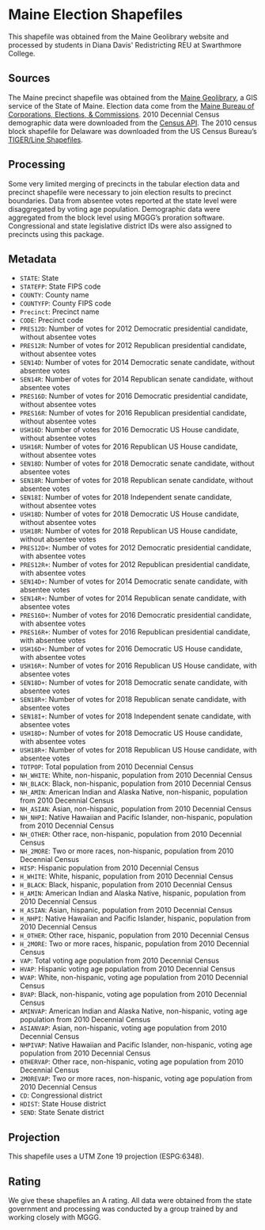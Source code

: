 # Maine Election Shapefiles
This shapefile was obtained from the Maine Geolibrary website and processed by students in Diana Davis' Redistricting REU at Swarthmore College.

## Sources
The Maine precinct shapefile was obtained from the [Maine Geolibrary](https://www.maine.gov/geolib/catalog.html), a GIS service of the State of Maine. Election data come from the [Maine Bureau of Corporations, Elections, & Commissions](https://www.maine.gov/sos/cec/elec/results/index.html). 2010 Decennial Census demographic data were downloaded from the [Census API](https://api.census.gov/data/2010/dec/sf1). The 2010 census block shapefile for Delaware was downloaded from the US Census Bureau’s [TIGER/Line Shapefiles](https://www.census.gov/geographies/mapping-files/time-series/geo/tiger-line-file.html).


## Processing
Some very limited merging of precincts in the tabular election data and precinct shapefile were necessary to join election results to precinct boundaries. Data from absentee votes reported at the state level were disaggregated by voting age population. Demographic data were aggregated from the block level using MGGG’s proration software. Congressional and state legislative district IDs were also assigned to precincts using this package.


## Metadata
* `STATE`: State
* `STATEFP`: State FIPS code
* `COUNTY`: County name
* `COUNTYFP`: County FIPS code
* `Precinct`: Precinct name
* `CODE`: Precinct code
* `PRES12D`: Number of votes for 2012 Democratic presidential candidate, without absentee votes
* `PRES12R`: Number of votes for 2012 Republican presidential candidate, without absentee votes
* `SEN14D`: Number of votes for 2014 Democratic senate candidate, without absentee votes
*	`SEN14R`: Number of votes for 2014 Republican senate candidate, without absentee votes
*	`PRES16D`: Number of votes for 2016 Democratic presidential candidate, without absentee votes
*	`PRES16R`: Number of votes for 2016 Republican presidential candidate, without absentee votes
*	`USH16D`: Number of votes for 2016 Democratic US House candidate, without absentee votes
*	`USH16R`: Number of votes for 2016 Republican US House candidate, without absentee votes
*	`SEN18D`: Number of votes for 2018 Democratic senate candidate, without absentee votes
*	`SEN18R`: Number of votes for 2018 Republican senate candidate, without absentee votes
*	`SEN18I`: Number of votes for 2018 Independent senate candidate, without absentee votes
*	`USH18D`: Number of votes for 2018 Democratic US House candidate, without absentee votes
*	`USH18R`: Number of votes for 2018 Republican US House candidate, without absentee votes
* `PRES12D+`: Number of votes for 2012 Democratic presidential candidate, with absentee votes
* `PRES12R+`: Number of votes for 2012 Republican presidential candidate, with absentee votes
* `SEN14D+`: Number of votes for 2014 Democratic senate candidate, with absentee votes
*	`SEN14R+`: Number of votes for 2014 Republican senate candidate, with absentee votes
*	`PRES16D+`: Number of votes for 2016 Democratic presidential candidate, with absentee votes
*	`PRES16R+`: Number of votes for 2016 Republican presidential candidate, with absentee votes
*	`USH16D+`: Number of votes for 2016 Democratic US House candidate, with absentee votes
*	`USH16R+`: Number of votes for 2016 Republican US House candidate, with absentee votes
*	`SEN18D+`: Number of votes for 2018 Democratic senate candidate, with absentee votes
*	`SEN18R+`: Number of votes for 2018 Republican senate candidate, with absentee votes
*	`SEN18I+`: Number of votes for 2018 Independent senate candidate, with absentee votes
*	`USH18D+`: Number of votes for 2018 Democratic US House candidate, with absentee votes
*	`USH18R+`: Number of votes for 2018 Republican US House candidate, with absentee votes
* `TOTPOP`: Total population from 2010 Decennial Census
* `NH_WHITE`: White, non-hispanic, population from 2010 Decennial Census
* `NH_BLACK`: Black, non-hispanic, population from 2010 Decennial Census
* `NH_AMIN`: American Indian and Alaska Native, non-hispanic, population from 2010 Decennial Census
* `NH_ASIAN`: Asian, non-hispanic, population from 2010 Decennial Census
* `NH_NHPI`: Native Hawaiian and Pacific Islander, non-hispanic, population from 2010 Decennial Census
* `NH_OTHER`: Other race, non-hispanic, population from 2010 Decennial Census
* `NH_2MORE`: Two or more races, non-hispanic, population from 2010 Decennial Census
* `HISP`: Hispanic population from 2010 Decennial Census
* `H_WHITE`: White, hispanic, population from 2010 Decennial Census
* `H_BLACK`: Black, hispanic, population from 2010 Decennial Census
* `H_AMIN`: American Indian and Alaska Native, hispanic, population from 2010 Decennial Census
* `H_ASIAN`: Asian, hispanic, population from 2010 Decennial Census
* `H_NHPI`: Native Hawaiian and Pacific Islander, hispanic, population from 2010 Decennial Census
* `H_OTHER`: Other race, hispanic, population from 2010 Decennial Census
* `H_2MORE`: Two or more races, hispanic, population from 2010 Decennial Census
* `VAP`: Total voting age population from 2010 Decennial Census
* `HVAP`: Hispanic voting age population from 2010 Decennial Census
* `WVAP`: White, non-hispanic, voting age population from 2010 Decennial Census
* `BVAP`: Black, non-hispanic, voting age population from 2010 Decennial Census
* `AMINVAP`: American Indian and Alaska Native, non-hispanic, voting age population from 2010 Decennial Census
* `ASIANVAP`: Asian, non-hispanic, voting age population from 2010 Decennial Census
* `NHPIVAP`: Native Hawaiian and Pacific Islander, non-hispanic, voting age population from 2010 Decennial Census
* `OTHERVAP`: Other race, non-hispanic, voting age population from 2010 Decennial Census
* `2MOREVAP`: Two or more races, non-hispanic, voting age population from 2010 Decennial Census
* `CD`: Congressional district
* `HDIST`: State House district
* `SEND`: State Senate district

## Projection
This shapefile uses a UTM Zone 19 projection (ESPG:6348).

## Rating
We give these shapefiles an A rating. All data were obtained from the state government and processing was conducted by a group trained by and working closely with MGGG.
